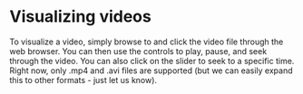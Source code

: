 # Visualizing videos

To visualize a video, simply browse to and click the video file through the web browser. You can then use the controls to play, pause, and seek through the video. You can also click on the slider to seek to a specific time. Right now, only .mp4 and .avi files are supported (but we can easily expand this to other formats - just let us know).